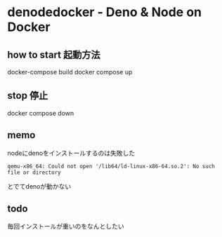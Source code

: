 # denodedocker - Deno & Node on Docker

## how to start 起動方法

docker-compose build
docker compose up

## stop 停止

docker compose down

## memo

nodeにdenoをインストールするのは失敗した
```
qemu-x86_64: Could not open '/lib64/ld-linux-x86-64.so.2': No such file or directory
```
とでてdenoが動かない

## todo

毎回インストールが重いのをなんとしたい
